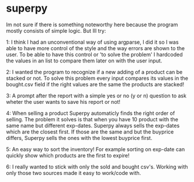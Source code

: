 # superpy

Im not sure if there is something noteworthy here because the program mostly consists of simple logic. But Ill try: 

1: I think I had an unconventional way of using argparse, I did it so I was able to have more control of the style and the way errors are shown to the user. 
To be able to have this control or 'to solve the problem' I hardcoded the values in an list to compare them later on with the user input. 

2: I wanted the program to recognize if a new adding of a product can be stacked or not. To solve this problem every input compares its values in the bought.csv field if the right values are the same the products are stacked! 

3: A prompt after the report with a simple yes or no (y or n) question to ask wheter the user wants to save his report or not! 

4: When selling a product Superpy automaticly finds the right order of selling. The problem it solves is that when you have 10 product with the same name but different exp-dates. Superpy always sells the exp-dates which are the closest first. If those are the same and but the buyprice differs, Superpy sells the ones with the lowest buyprice first. 

5: An easy way to sort the inventory! For example sorting on exp-date can quickly show which products are the first to expire!  

6: I really wanted to stick with only the sold and bought csv's. Working with only those two sources made it easy to work/code with. 
